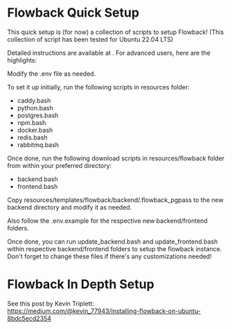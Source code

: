 # Flowback Quick Setup
This quick setup is (for now) a collection of scripts to setup Flowback!
(This collection of script has been tested for Ubuntu 22.04 LTS)

Detailed instructions are available at <url>. For advanced users, here are the highlights:

Modify the .env file as needed.

To set it up initially, run the following scripts in resources folder:
* caddy.bash
* python.bash
* postgres.bash
* npm.bash
* docker.bash
* redis.bash
* rabbitmq.bash

Once done, run the following download scripts in resources/flowback folder from within your preferred directory:
* backend.bash
* frontend.bash

Copy resources/templates/flowback/backend/.flowback_pgpass to the new backend directory and modify it as needed.

Also follow the .env.example for the respective new backend/frontend folders.

Once done, you can run update_backend.bash and update_frontend.bash within respective backend/frontend folders to setup
the flowback instance. Don't forget to change these files if there's any customizations needed!

# Flowback In Depth Setup

See this post by Kevin Triplett: https://medium.com/@kevin_77943/installing-flowback-on-ubuntu-8bdc5ecd2354